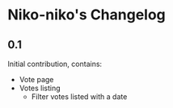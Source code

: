 Niko-niko's Changelog
=====================

0.1
---

Initial contribution, contains:

 * Vote page
 * Votes listing
     * Filter votes listed with a date
